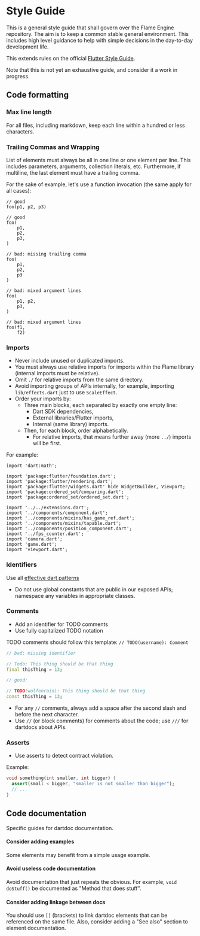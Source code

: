# Style Guide

This is a general style guide that shall govern over the Flame Engine repository. The aim is to keep
a common stable general environment. This includes high level guidance to help with simple decisions
in the day-to-day development life.

This extends rules on the official [Flutter Style
Guide](https://github.com/flutter/flutter/wiki/Style-guide-for-Flutter-repo).

Note that this is not yet an exhaustive guide, and consider it a work in progress.

## Code formatting

### Max line length

For all files, including markdown, keep each line within a hundred or less characters.

### Trailing Commas and Wrapping

List of elements must always be all in one line or one element per line. This includes parameters,
arguments, collection literals, etc. Furthermore, if multiline, the last element must have a
trailing comma.

For the sake of example, let's use a function invocation (the same apply for all cases):

```
// good
foo(p1, p2, p3)

// good
foo(
    p1,
    p2,
    p3,
)

// bad: missing trailing comma
foo(
    p1,
    p2,
    p3
)

// bad: mixed argument lines
foo(
    p1, p2,
    p3,
)

// bad: mixed argument lines
foo(f1,
    f2)
```

### Imports

* Never include unused or duplicated imports.
* You must always use relative imports for imports within the Flame library (internal imports must
  be relative).
* Omit `./` for relative imports from the same directory.
* Avoid importing groups of APIs internally, for example, importing `lib/effects.dart` just to use
  `ScaleEffect`.
* Order your imports by:
  * Three main blocks, each separated by exactly one empty line:
    * Dart SDK dependencies,
    * External libraries/Flutter imports,
    * Internal (same library) imports.
  * Then, for each block, order alphabetically.
    * For relative imports, that means further away (more `../`) imports will be first.

For example:

```
import 'dart:math';

import 'package:flutter/foundation.dart';
import 'package:flutter/rendering.dart';
import 'package:flutter/widgets.dart' hide WidgetBuilder, Viewport;
import 'package:ordered_set/comparing.dart';
import 'package:ordered_set/ordered_set.dart';

import '../../extensions.dart';
import '../components/component.dart';
import '../components/mixins/has_game_ref.dart';
import '../components/mixins/tapable.dart';
import '../components/position_component.dart';
import '../fps_counter.dart';
import 'camera.dart';
import 'game.dart';
import 'viewport.dart';
```

### Identifiers

Use all [effective dart patterns](https://dart.dev/guides/language/effective-dart)

* Do not use global constants that are public in our exposed APIs; namespace any variables in
  appropriate classes.

### Comments

* Add an identifier for TODO comments
* Use fully capitalized TODO notation

TODO comments should follow this template: `// TODO(username): Comment`

```dart
// bad: missing identifier

// Todo: This thing should be that thing
final thisThing = 13;

// good:

// TODO(wolfenrain): This thing should be that thing
const thisThing = 13;
```

* For any `//` comments, always add a space after the second slash and before the next character.
* Use `//` (or block comments) for comments about the code; use `///` for dartdocs about APIs.

### Asserts

* Use asserts to detect contract violation.

Example:

````dart
void something(int smaller, int bigger) {
  assert(small < bigger, "smaller is not smaller than bigger");
  // ...
}
````

## Code documentation 

Specific guides for dartdoc documentation.

#### Consider adding examples

Some elements may benefit from a simple usage example.

#### Avoid useless code documentation

Avoid documentation that just repeats the obvious. For example, `void doStuff()` be documented as
"Method that does stuff".

#### Consider adding linkage between docs

You should use `[]` (brackets) to link dartdoc elements that can be referenced on the same file.
Also, consider adding a "See also" section to element documentation.
